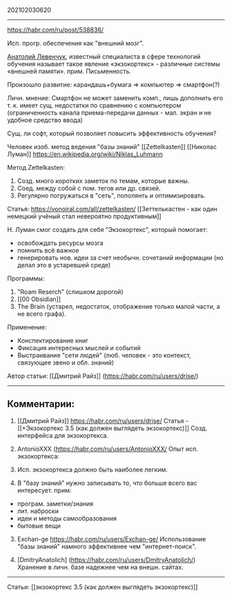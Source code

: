 202102030620
***
https://habr.com/ru/post/538836/

Исп. прогр. обеспечения как "внешний мозг".

[Анатолий Левенчук](https://ailev.livejournal.com/1530368.html), известный специалиста в сфере технологий обучения называет такое явление «экзокортекс» - различные системы «внешней памяти». 
прим. Письменность.

Произошло развитие: карандашь+бумага => компьютер => смартфон(?)

Личн. мнение:
Смартфон не может заменить комп., лишь дополнить его т. к. имеет сущ. недостатки по сравнению с компьютером
(ограниченность канала приема-передачи данных - мал. экран и не удобное средство ввода)

Сущ. ли софт, который позволяет повысить эффективность обучения?

Человек изоб. метод ведения "базы знаний" [[Zettelkasten]]
[[Николас Луман]]
https://en.wikipedia.org/wiki/Niklas_Luhmann

Метод Zettelkasten:
1. Созд. много коротких заметок по темам, которые важны.
2. Соед. между собой с пом. тегов или др. связей.
3. Регулярно погружаться в "сеть", пополянть и оптимизировать.

Статья:
https://vonoiral.com/all/zettelkasten/
[[Зеттелькастен - как один немецкий учёный стал невероятно продуктивным]]

Н. Луман смог создать для себя "Экзокортекс", который помогает:
- освобождать ресурсы мозга
- помнить всё важное
- генерировать нов. идеи за счет необычн. сочетаний информации
(но делал это в устаревшей среде)

Программы:
1. "Roam Reserch"
(слишком дорогой)
2. [[00 Obsidian]]
3. The Brain
(устарел, недостаток, отображение только малой части, а не всего графа).

Применение:
- Конспектирование книг
- Фиксация интересных мыслей и событий
- Выстраивание "сети людей"
(люб. человек - это контекст, связующее звено и обл. знаний)

Автор статьи:
[[Дмитрий Райз]]
(https://habr.com/ru/users/drise/)
***
## Комментарии:
1. [[Дмитрий Райз]]
https://habr.com/ru/users/drise/
Статья - [[+Экзокортекс 3.5 (как должен выглядеть экзокортекс)]]
Созд. интерфейса для экзокортекса.

2. AntonioXXX
(https://habr.com/ru/users/AntonioXXX/
Опыт исп. экзокортекса:
1. Исп. экзокортекса должно быть наиболее легким.
2. В "базу знаний" нужно записывать то, что больше всего вас интересует.
прим:
- програм. заметки/знания
- лит. наброски
- идеи и методы самообразования
- бытовые вещи


3. Exchan-ge
https://habr.com/ru/users/Exchan-ge/
Использование "базы знаний" намного эффективнее чем "интернет-поиск".

4. [DmitryAnatolich]
(https://habr.com/ru/users/DmitryAnatolich/)
Хранение в личн. базе надежнее чем на внешн. сайтах.
***
Статьи:
[[экзокортекс 3.5 (как должен выглядеть экзокортекс)]]